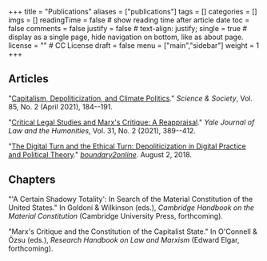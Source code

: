 +++
title = "Publications"
aliases = ["publications"]
tags = []
categories = []
imgs = []
readingTime = false  # show reading time after article date
toc = false
comments = false
justify = false  # text-align: justify;
single = true  # display as a single page, hide navigation on bottom, like as about page.
license = ""  # CC License
draft = false
menu = ["main","sidebar"]
weight = 1
+++


## Articles

"[Capitalism, Depoliticization, and Climate Politics](https://www.dropbox.com/s/3t54nqosyzv9tw8/hunter-2021-PREPRINT.pdf?dl=0)." _Science & Society_, Vol. 85, No. 2 (April 2021), 184--191.

"[Critical Legal Studies and Marx's Critique: A Reappraisal](https://digitalcommons.law.yale.edu/yjlh/vol31/iss2/7/)." _Yale Journal of Law and the Humanities_, Vol. 31, No. 2 (2021), 389--412.

"[The Digital Turn and the Ethical Turn: Depoliticization in Digital Practice and Political Theory](https://www.boundary2.org/2018/08/hunter/)." [_boundary2online_](https://www.boundary2.org/2018/08/hunter/). August 2, 2018.

## Chapters

"'A Certain Shadowy Totality': In Search of the Material Constitution of the United States." In Goldoni & Wilkinson (eds.), _Cambridge Handbook on the Material Constitution_ (Cambridge University Press, forthcoming).

"Marx's Critique and the Constitution of the Capitalist State." In O'Connell & Özsu (eds.), _Research Handbook on Law and Marxism_ (Edward Elgar, forthcoming).

